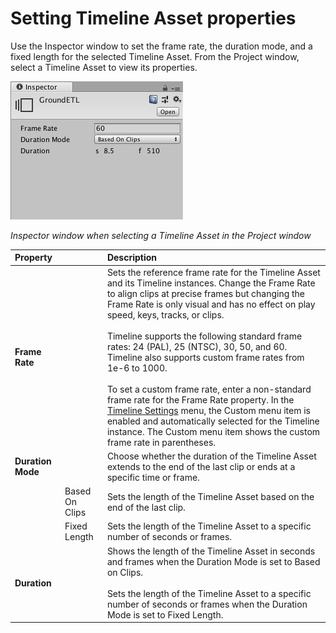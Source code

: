 # Setting Timeline Asset properties

Use the Inspector window to set the frame rate, the duration mode, and a fixed length for the selected Timeline Asset.
From the Project window, select a Timeline Asset to view its properties.

![Inspector window when selecting a Timeline Asset in the Project window ](images/timeline_inspector_timeline.png)

_Inspector window when selecting a Timeline Asset in the Project window_

| **Property**      |                | **Description**                                                                                                                                                                                                                                                                                                                                                                                                                                                                                                                                                                                                                                                                                                           |
|:------------------|:---------------|:--------------------------------------------------------------------------------------------------------------------------------------------------------------------------------------------------------------------------------------------------------------------------------------------------------------------------------------------------------------------------------------------------------------------------------------------------------------------------------------------------------------------------------------------------------------------------------------------------------------------------------------------------------------------------------------------------------------------------|
| **Frame Rate**    |                | Sets the reference frame rate for the Timeline Asset and its Timeline instances. Change the Frame Rate to align clips at precise frames but changing the Frame Rate is only visual and has no effect on play speed, keys, tracks, or clips.<br /><br/>Timeline supports the following standard frame rates: 24 (PAL), 25 (NTSC), 30, 50, and 60. Timeline also supports custom frame rates from 1e-6 to 1000.<br /><br />To set a custom frame rate, enter a non-standard frame rate for the Frame Rate property. In the [Timeline Settings](tl_settings.md) menu, the Custom menu item is enabled and automatically selected for the Timeline instance. The Custom menu item shows the custom frame rate in parentheses. |
| **Duration Mode** |                | Choose whether the duration of the Timeline Asset extends to the end of the last clip or ends at a specific time or frame.                                                                                                                                                                                                                                                                                                                                                                                                                                                                                                                                                                                                |
|                   | Based On Clips | Sets the length of the Timeline Asset based on the end of the last clip.                                                                                                                                                                                                                                                                                                                                                                                                                                                                                                                                                                                                                                                  |
|                   | Fixed Length   | Sets the length of the Timeline Asset to a specific number of seconds or frames.                                                                                                                                                                                                                                                                                                                                                                                                                                                                                                                                                                                                                                          |
| **Duration**      |                | Shows the length of the Timeline Asset in seconds and frames when the Duration Mode is set to Based on Clips.<br /><br/>Sets the length of the Timeline Asset to a specific number of seconds or frames when the Duration Mode is set to Fixed Length.                                                                                                                                                                                                                                                                                                                                                                                                                                                                    |
